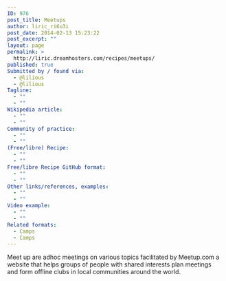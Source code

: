 ```yaml
---
ID: 976
post_title: Meetups
author: liric_ri6u3i
post_date: 2014-02-13 15:23:22
post_excerpt: ""
layout: page
permalink: >
  http://liric.dreamhosters.com/recipes/meetups/
published: true
Submitted by / found via:
  - @lilious
  - @lilious
Tagline:
  - ""
  - ""
Wikipedia article:
  - ""
  - ""
Community of practice:
  - ""
  - ""
(Free/libre) Recipe:
  - ""
  - ""
Free/libre Recipe GitHub format:
  - ""
  - ""
Other links/references, examples:
  - ""
  - ""
Video example:
  - ""
  - ""
Related formats:
  - Camps
  - Camps
---
```

Meet up are adhoc meetings on various topics facilitated by Meetup.com a website that helps groups of people with shared interests plan meetings and form offline clubs in local communities around the world.